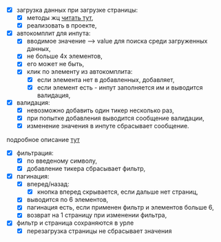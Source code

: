 - [x] загрузка данных при загрузке страницы: 
  - [x] методы жц [читать тут](https://ru.vuejs.org/v2/guide/instance.html#%D0%A5%D1%83%D0%BA%D0%B8-%D0%B6%D0%B8%D0%B7%D0%BD%D0%B5%D0%BD%D0%BD%D0%BE%D0%B3%D0%BE-%D1%86%D0%B8%D0%BA%D0%BB%D0%B0-%D1%8D%D0%BA%D0%B7%D0%B5%D0%BC%D0%BF%D0%BB%D1%8F%D1%80%D0%B0),
  - [x] реализовать в проекте,
- [x] автокомплит для инпута:
  - [x] вводимое значение --> value для поиска среди загруженных данных, 
  - [x] не больше 4х элементов, 
  - [x] его может не быть, 
  - [x] клик по элементу из автокомплита: 
    - [x] если элемента нет в добавленных, добавляет,
    - [x] если элемент есть - инпут заполняется им и выводится валидация,
- [x] валидация:
  - [x] невозможно добавить один тикер несколько раз, 
  - [x] при попытке добавления выводится сообщение валидации, 
  - [x] изменение значения в инпуте сбрасывает сообщение.

подробное описание [тут](https://www.youtube.com/watch?v=F7olyLbQeJo&list=PLvTBThJr861yMBhpKafII3HZLAYujuNWw&index=16)

- [x] фильтрация:
  - [x] по введеному символу,
  - [x] добавление тикера сбрасывает фильтр,
- [x] пагинация:
  - [x] вперед/назад:
    - [x] кнопка вперед скрывается, если дальше нет страниц,
  - [x] выводится по 6 элементов,
  - [x] пагинация есть, если применен фильтр и элементов больше 6,
  - [x] возврат на 1 страницу при изменении фильтра,
- [x] фильтр и страница сохраняются в урле
  - [x] перезагрузка страницы не сбрасывает значения